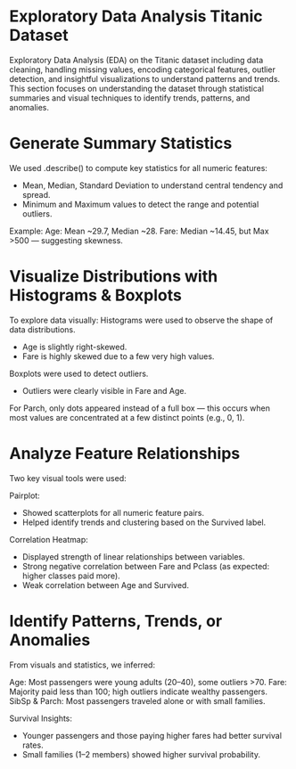 # Exploratory Data Analysis Titanic Dataset
Exploratory Data Analysis (EDA) on the Titanic dataset including data cleaning, handling missing values, encoding categorical features, outlier detection, and insightful visualizations to understand patterns and trends.
This section focuses on understanding the dataset through statistical summaries and visual techniques to identify trends, patterns, and anomalies.

# Generate Summary Statistics
We used .describe() to compute key statistics for all numeric features:

- Mean, Median, Standard Deviation to understand central tendency and spread.
- Minimum and Maximum values to detect the range and potential outliers.

Example:
Age: Mean ~29.7, Median ~28.
Fare: Median ~14.45, but Max >500 — suggesting skewness.

# Visualize Distributions with Histograms & Boxplots
To explore data visually:
Histograms were used to observe the shape of data distributions.
- Age is slightly right-skewed.
- Fare is highly skewed due to a few very high values.

Boxplots were used to detect outliers.
- Outliers were clearly visible in Fare and Age.

For Parch, only dots appeared instead of a full box — this occurs when most values are concentrated at a few distinct points (e.g., 0, 1).

# Analyze Feature Relationships
Two key visual tools were used:

Pairplot:
- Showed scatterplots for all numeric feature pairs.
- Helped identify trends and clustering based on the Survived label.

Correlation Heatmap:
- Displayed strength of linear relationships between variables.
- Strong negative correlation between Fare and Pclass (as expected: higher classes paid more).
- Weak correlation between Age and Survived.

# Identify Patterns, Trends, or Anomalies
From visuals and statistics, we inferred:

Age: Most passengers were young adults (20–40), some outliers >70.
Fare: Majority paid less than 100; high outliers indicate wealthy passengers.
SibSp & Parch: Most passengers traveled alone or with small families.

Survival Insights:
- Younger passengers and those paying higher fares had better survival rates.
- Small families (1–2 members) showed higher survival probability.
